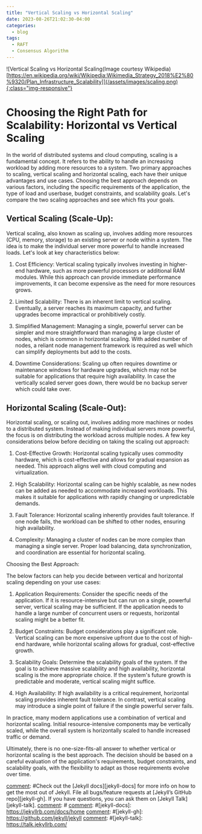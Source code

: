 ```yaml
---
title: "Vertical Scaling vs Horizontal Scaling"
date: 2023-08-26T21:02:30-04:00
categories:
  - blog
tags:
  - RAFT
  - Consensus Algorithm 
---
```

![Vertical Scaling vs Horizontal Scaling(Image courtesy Wikipedia)[https://en.wikipedia.org/wiki/Wikipedia:Wikimedia_Strategy_2018%E2%80%9320/Plan_Infrastructure_Scalability]](/assets/images/scaling.png){:class="img-responsive"}

# Choosing the Right Path for Scalability: Horizontal vs Vertical Scaling

In the world of distributed systems and cloud computing, scaling is a fundamental concept. It refers to the ability to handle an increasing workload by adding more resources to a system. Two primary approaches to scaling, vertical scaling and horizontal scaling, each have their unique advantages and use cases. Choosing the best approach depends on various factors, including the specific requirements of the application, the type of load and userbase, budget constraints, and scalability goals. Let's compare the two scaling approaches and see which fits your goals.

## Vertical Scaling (Scale-Up):

Vertical scaling, also known as scaling up, involves adding more resources (CPU, memory, storage) to an existing server or node within a system. The idea is to make the individual server more powerful to handle increased loads. Let's look at key characteristics below:

1. Cost Efficiency:
Vertical scaling typically involves investing in higher-end hardware, such as more powerful processors or additional RAM modules. While this approach can provide immediate performance improvements, it can become expensive as the need for more resources grows.

2. Limited Scalability:
There is an inherent limit to vertical scaling. Eventually, a server reaches its maximum capacity, and further upgrades become impractical or prohibitively costly.

3. Simplified Management:
Managing a single, powerful server can be simpler and more straightforward than managing a large cluster of nodes, which is common in horizontal scaling. With added number of nodes, a reliant node management framework is required as well which can simplify deployments but add to the costs.

4. Downtime Considerations:
Scaling up often requires downtime or maintenance windows for hardware upgrades, which may not be suitable for applications that require high availability. In case the vertically scaled server goes down, there would be no backup server which could take over.

## Horizontal Scaling (Scale-Out):

Horizontal scaling, or scaling out, involves adding more machines or nodes to a distributed system. Instead of making individual servers more powerful, the focus is on distributing the workload across multiple nodes. A few key considerations below before deciding on taking the scaling out approach:

1. Cost-Effective Growth:
Horizontal scaling typically uses commodity hardware, which is cost-effective and allows for gradual expansion as needed. This approach aligns well with cloud computing and virtualization.

2. High Scalability:
Horizontal scaling can be highly scalable, as new nodes can be added as needed to accommodate increased workloads. This makes it suitable for applications with rapidly changing or unpredictable demands.

3. Fault Tolerance:
Horizontal scaling inherently provides fault tolerance. If one node fails, the workload can be shifted to other nodes, ensuring high availability.

4. Complexity:
Managing a cluster of nodes can be more complex than managing a single server. Proper load balancing, data synchronization, and coordination are essential for horizontal scaling.

Choosing the Best Approach:

The below factors can help you decide between vertical and horizontal scaling depending on your use cases:

1. Application Requirements:
Consider the specific needs of the application. If it is resource-intensive but can run on a single, powerful server, vertical scaling may be sufficient. If the application needs to handle a large number of concurrent users or requests, horizontal scaling might be a better fit.

2. Budget Constraints:
Budget considerations play a significant role. Vertical scaling can be more expensive upfront due to the cost of high-end hardware, while horizontal scaling allows for gradual, cost-effective growth.

3. Scalability Goals:
Determine the scalability goals of the system. If the goal is to achieve massive scalability and high availability, horizontal scaling is the more appropriate choice. If the system's future growth is predictable and moderate, vertical scaling might suffice.

4. High Availability:
If high availability is a critical requirement, horizontal scaling provides inherent fault tolerance. In contrast, vertical scaling may introduce a single point of failure if the single powerful server fails.

In practice, many modern applications use a combination of vertical and horizontal scaling. Initial resource-intensive components may be vertically scaled, while the overall system is horizontally scaled to handle increased traffic or demand.

Ultimately, there is no one-size-fits-all answer to whether vertical or horizontal scaling is the best approach. The decision should be based on a careful evaluation of the application's requirements, budget constraints, and scalability goals, with the flexibility to adapt as those requirements evolve over time.

[comment]: #
[comment]: #Check out the [Jekyll docs][jekyll-docs] for more info on how to get the most out of Jekyll. File all bugs/feature requests at [Jekyll’s GitHub repo][jekyll-gh]. If you have questions, you can ask them on [Jekyll Talk][jekyll-talk].
[comment]: #
[comment]: #[jekyll-docs]: https://jekyllrb.com/docs/home
[comment]: #[jekyll-gh]:   https://github.com/jekyll/jekyll
[comment]: #[jekyll-talk]: https://talk.jekyllrb.com/
